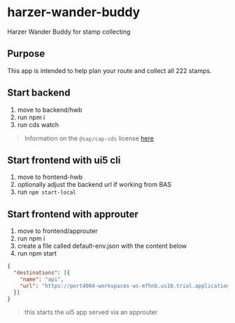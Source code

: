 # harzer-wander-buddy

Harzer Wander Buddy for stamp collecting

## Purpose

This app is intended to help plan your route and collect all 222 stamps.

## Start backend

1. move to backend/hwb
2. run npm i
3. run cds watch

> Information on the `@sap/cap-cds` license [here](https://answers.sap.com/questions/13018451/cap-runtime-license.html)

## Start frontend with ui5 cli

1. move to frontend-hwb
2. optionally adjust the backend url if working from BAS
3. run `npm start-local`

## Start frontend with approuter

1. move to frontend/approuter
2. run npm i
3. create a file called default-env.json with the content below
4. run npm start

```json
{
  "destinations": [{
    "name": "api",
    "url": "https://port4004-workspaces-ws-mfhnb.us10.trial.applicationstudio.cloud.sap"
  }]
}
```

> this starts the ui5 app served via an approuter
